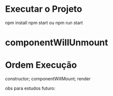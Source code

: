 

# Executar o Projeto
npm install
npm start ou npm run start

# componentWillUnmount


# Ordem Execução
constructor;
componentWillMount;
render

obs para estudos futuro: 